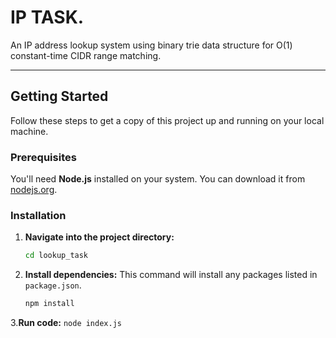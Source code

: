 # IP TASK.    

An IP address lookup system using binary trie data structure for O(1) constant-time CIDR range matching.

---

## Getting Started

Follow these steps to get a copy of this project up and running on your local machine.

### Prerequisites

You'll need **Node.js** installed on your system. You can download it from [nodejs.org](https://nodejs.org/en/).

### Installation


1.  **Navigate into the project directory:**
    ```bash
    cd lookup_task
    ```
2. **Install dependencies:**
    This command will install any packages listed in `package.json`.
    ```bash
    npm install
    ```
3.**Run code:**
    ```
    node index.js
    ```
